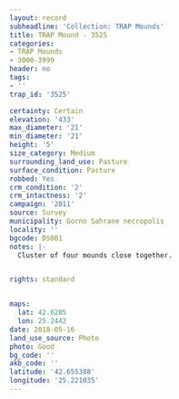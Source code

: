 ```yaml
---
layout: record
subheadline: 'Collection: TRAP Mounds'
title: TRAP Mound - 3525
categories:
- TRAP Mounds
- 3000-3999
header: no
tags:
- ''
trap_id: '3525'

certainty: Certain
elevation: '433'
max_diameter: '21'
min_diameter: '21'
height: '5'
size_category: Medium
surrounding_land_use: Pasture
surface_condition: Pasture
robbed: Yes
crm_condition: '2'
crm_intactness: '2'
campaign: '2011'
source: Survey
municipality: Gorno Sahrane necropolis
locality: ''
bgcode: DS001
notes: |-
  Cluster of four mounds close together.


rights: standard


maps:
  lat: 42.6285
  lon: 25.2442
date: 2018-05-16
land_use_source: Photo
photo: Good
bg_code: ''
akb_code: ''
latitude: '42.655388'
longitude: '25.221035'
---
```

